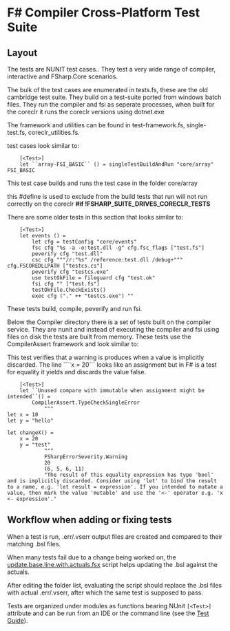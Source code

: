 # F# Compiler Cross-Platform Test Suite

## Layout

The tests are NUNIT test cases..  They test a very wide range of compiler, interactive and FSharp.Core scenarios.

The bulk of the test cases are enumerated in tests.fs, these are the old cambridge test suite.  They build on a test-suite ported from windows batch files.  They run the compiler and fsi as seperate processes, when built for the coreclr it runs the coreclr versions using dotnet.exe 

The framework and utilities can be found in test-framework.fs, single-test.fs, coreclr_utilities.fs.

test cases look similar to:
````
    [<Test>]
    let ``array-FSI_BASIC`` () = singleTestBuildAndRun "core/array" FSI_BASIC
````
This test case builds and runs the test case in the folder core/array

this #define is used to exclude from the build tests that run will not run correctly on the coreclr
__#if !FSHARP_SUITE_DRIVES_CORECLR_TESTS__

There are some older tests in this section that looks similar to:
````
    [<Test>]
    let events () = 
        let cfg = testConfig "core/events"
        fsc cfg "%s -a -o:test.dll -g" cfg.fsc_flags ["test.fs"]
        peverify cfg "test.dll"
        csc cfg """/r:"%s" /reference:test.dll /debug+""" cfg.FSCOREDLLPATH ["testcs.cs"]
        peverify cfg "testcs.exe"
        use testOkFile = fileguard cfg "test.ok"
        fsi cfg "" ["test.fs"]
        testOkFile.CheckExists()
        exec cfg ("." ++ "testcs.exe") ""
````
These tests build, compile, peverify and run fsi.

Below the Compiler directory there is a set of tests built on the compiler service.  They are nunit and instead of executing the compiler and fsi using files on disk the tests are built from memory.  These tests use the CompilerAssert framework and look similar to:

This test verifies that a warning is produces when a value is implicitly discarded.  The line ````x = 20``` looks like an assignment but in F# is a test for equality it yields and discards the value false.
````
    [<Test>]
    let ``Unused compare with immutable when assignment might be intended``() =
        CompilerAssert.TypeCheckSingleError
            """
let x = 10
let y = "hello"

let changeX() =
    x = 20
    y = "test"
            """
            FSharpErrorSeverity.Warning
            20
            (6, 5, 6, 11)
            "The result of this equality expression has type 'bool' and is implicitly discarded. Consider using 'let' to bind the result to a name, e.g. 'let result = expression'. If you intended to mutate a value, then mark the value 'mutable' and use the '<-' operator e.g. 'x <- expression'."
````


## Workflow when adding or fixing tests

When a test is run, .err/.vserr output files are created and compared to their matching .bsl files.

When many tests fail due to a change being worked on, the [update.base.line.with.actuals.fsx](update.base.line.with.actuals.fsx) script helps updating the .bsl against the actuals.

After editing the folder list, evaluating the script should replace the .bsl files with actual .err/.vserr, after which the same test is supposed to pass.

Tests are organized under modules as functions bearing NUnit `[<Test>]` attribute and can be run from an IDE or the command line (see the [Test Guide](../../TESTGUIDE.md)).
